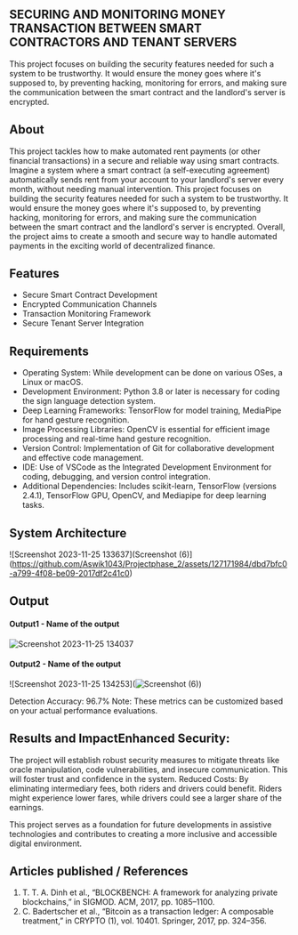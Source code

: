 ## SECURING AND MONITORING MONEY TRANSACTION BETWEEN SMART CONTRACTORS AND TENANT SERVERS
This project focuses on building the security features needed for such a system to be trustworthy. It would ensure the money goes where it's supposed to, by preventing hacking, monitoring for errors, and making sure the communication between the smart contract and the landlord's server is encrypted. 

## About
This project tackles how to make automated rent payments (or other financial transactions) in a secure and reliable way using smart contracts. Imagine a system where a smart contract (a self-executing agreement) automatically sends rent from your account to your landlord's server every month, without needing manual intervention. This project focuses on building the security features needed for such a system to be trustworthy. It would ensure the money goes where it's supposed to, by preventing hacking, monitoring for errors, and making sure the communication between the smart contract and the landlord's server is encrypted. Overall, the project aims to create a smooth and secure way to handle automated payments in the exciting world of decentralized finance.

## Features
 * Secure Smart Contract Development
 * Encrypted Communication Channels
 * Transaction Monitoring Framework
 * Secure Tenant Server Integration

## Requirements
* Operating System: While development can be done on various OSes, a Linux or macOS.
* Development Environment: Python 3.8 or later is necessary for coding the sign language detection system.
* Deep Learning Frameworks: TensorFlow for model training, MediaPipe for hand gesture recognition.
* Image Processing Libraries: OpenCV is essential for efficient image processing and real-time hand gesture recognition.
* Version Control: Implementation of Git for collaborative development and effective code management.
* IDE: Use of VSCode as the Integrated Development Environment for coding, debugging, and version control integration.
* Additional Dependencies: Includes scikit-learn, TensorFlow (versions 2.4.1), TensorFlow GPU, OpenCV, and Mediapipe for deep learning tasks.

## System Architecture
<!--Embed the system architecture diagram as shown below-->

![Screenshot 2023-11-25 133637](Screenshot (6)](https://github.com/Aswik1043/Projectphase_2/assets/127171984/dbd7bfc0-a799-4f08-be09-2017df2c41c0)


## Output

<!--Embed the Output picture at respective places as shown below as shown below-->
#### Output1 - Name of the output

![Screenshot 2023-11-25 134037](https://github.com/<<yourusername>>/Hand-Gesture-Recognition-System/assets/75235455/8c2b6b5c-5ed2-4ec4-b18e-5b6625402c16)

#### Output2 - Name of the output
![Screenshot 2023-11-25 134253](![Screenshot (6)](https://github.com/Aswik1043/Projectphase_2/assets/127171984/dbd7bfc0-a799-4f08-be09-2017df2c41c0))

Detection Accuracy: 96.7%
Note: These metrics can be customized based on your actual performance evaluations.


## Results and ImpactEnhanced Security: 
The project will establish robust security measures to mitigate threats like oracle manipulation, code vulnerabilities, and insecure communication. This will foster trust and confidence in the system.
Reduced Costs: By eliminating intermediary fees, both riders and drivers could benefit. Riders might experience lower fares, while drivers could see a larger share of the earnings.



This project serves as a foundation for future developments in assistive technologies and contributes to creating a more inclusive and accessible digital environment.

## Articles published / References
1. T. T. A. Dinh et al., “BLOCKBENCH: A framework for analyzing private blockchains,” in SIGMOD. ACM, 2017, pp. 1085–1100. 
2. C. Badertscher et al., “Bitcoin as a transaction ledger: A composable treatment,” in CRYPTO (1), vol. 10401. Springer, 2017, pp. 324–356. 

